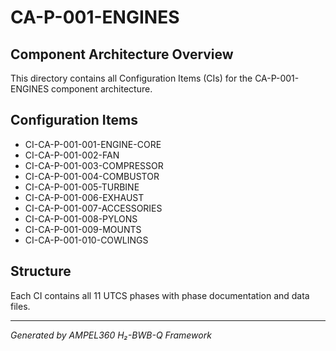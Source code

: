 # CA-P-001-ENGINES

## Component Architecture Overview
This directory contains all Configuration Items (CIs) for the CA-P-001-ENGINES component architecture.

## Configuration Items
- CI-CA-P-001-001-ENGINE-CORE
- CI-CA-P-001-002-FAN
- CI-CA-P-001-003-COMPRESSOR
- CI-CA-P-001-004-COMBUSTOR
- CI-CA-P-001-005-TURBINE
- CI-CA-P-001-006-EXHAUST
- CI-CA-P-001-007-ACCESSORIES
- CI-CA-P-001-008-PYLONS
- CI-CA-P-001-009-MOUNTS
- CI-CA-P-001-010-COWLINGS

## Structure
Each CI contains all 11 UTCS phases with phase documentation and data files.

---
*Generated by AMPEL360 H₂-BWB-Q Framework*

